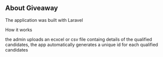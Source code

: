 

## About Giveaway 

The application was built with Laravel 

How it works

the admin uploads an ecxcel or csv file containg details of the qualified candidates, the app automatically generates a unique id for each qualified candidates 


